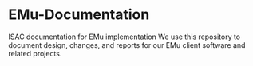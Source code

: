 # EMu-Documentation
ISAC documentation for EMu implementation
We use this repository to document design, changes, and reports for our EMu client software and related projects.
